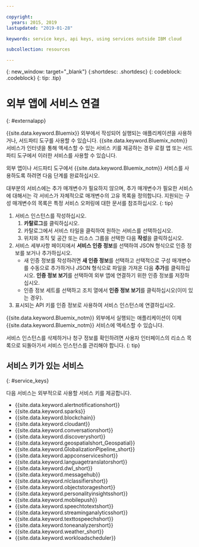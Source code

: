 ```yaml
---

copyright:
  years: 2015, 2019
lastupdated: "2019-01-28"

keywords: service keys, api keys, using services outside IBM cloud

subcollection: resources

---
```


{: new_window: target="_blank"}
{:shortdesc: .shortdesc}
{: codeblock: .codeblock}
{: tip: .tip}

# 외부 앱에 서비스 연결
{: #externalapp}

{{site.data.keyword.Bluemix}} 외부에서 작성되어 실행되는 애플리케이션을 사용하거나, 서드파티 도구를 사용할 수 있습니다. {{site.data.keyword.Bluemix_notm}} 서비스가 인터넷을 통해 액세스할 수 있는 서비스 키를 제공하는 경우 로컬 앱 또는 서드파티 도구에서 이러한 서비스를 사용할 수 있습니다.

외부 앱이나 서드파티 도구에서 {{site.data.keyword.Bluemix_notm}} 서비스를 사용하도록 하려면 다음 단계를 완료하십시오.

대부분의 서비스에는 추가 매개변수가 필요하지 않으며, 추가 매개변수가 필요한 서비스에 대해서는 각 서비스가 자체적으로 매개변수의 고유 목록을 정의합니다. 지원되는 구성 매개변수의 목록은 특정 서비스 오퍼링에 대한 문서를 참조하십시오.
{: tip}

1. 서비스 인스턴스를 작성하십시오.
    1. **카탈로그**를 클릭하십시오.
    2. 카탈로그에서 서비스 타일을 클릭하여 원하는 서비스를 선택하십시오.
    3. 위치와 조직 및 공간 또는 리소스 그룹을 선택한 다음 **작성**을 클릭하십시오.
2. 서비스 세부사항 페이지에서 **서비스 인증 정보**를 선택하여 JSON 형식으로 인증 정보를 보거나 추가하십시오.
    * 새 인증 정보를 작성하려면 **새 인증 정보**를 선택하고 선택적으로 구성 매개변수를 수동으로 추가하거나 JSON 형식으로 파일을 가져온 다음 **추가**를 클릭하십시오. **인증 정보 보기**를 선택하여 외부 앱에 연결하기 위한 인증 정보를 저장하십시오.
    * 인증 정보 세트를 선택하고 조치 열에서 **인증 정보 보기**를 클릭하십시오(이미 있는 경우).
3. 표시되는 API 키를 인증 정보로 사용하여 서비스 인스턴스에 연결하십시오.

{{site.data.keyword.Bluemix_notm}} 외부에서 실행되는 애플리케이션이 이제 {{site.data.keyword.Bluemix_notm}} 서비스에 액세스할 수 있습니다.

서비스 인스턴스를 삭제하거나 청구 정보를 확인하려면 사용자 인터페이스의 리소스 목록으로 되돌아가서 서비스 인스턴스를 관리해야 합니다.
{: tip}

## 서비스 키가 있는 서비스
{: #service_keys}

다음 서비스는 외부적으로 사용할 서비스 키를 제공합니다.

* {{site.data.keyword.alertnotificationshort}} <!--Alert Notification-->
* {{site.data.keyword.sparks}} <!--Analytics for Apache Spark-->
* {{site.data.keyword.blockchain}} <!--Blockchain-->
* {{site.data.keyword.cloudant}} <!--Cloudant&reg; NoSQL DB-->
* {{site.data.keyword.conversationshort}} <!--Conversation-->
* {{site.data.keyword.discoveryshort}} <!--Discovery-->
* {{site.data.keyword.geospatialshort_Geospatial}} <!--Geospatial Analytics-->
* {{site.data.keyword.GlobalizationPipeline_short}} <!--Globalization Pipeline-->
* {{site.data.keyword.appconserviceshort}} <!--IBM&reg; App Connect-->
* {{site.data.keyword.languagetranslatorshort}} <!--Language Translator-->
* {{site.data.keyword.dwl_short}} <!--Lift-->
* {{site.data.keyword.messagehub}} <!--Message Hub-->
* {{site.data.keyword.nlclassifiershort}} <!--Natural Language Classifier-->
* {{site.data.keyword.objectstorageshort}} <!--Object Storage-->
* {{site.data.keyword.personalityinsightsshort}} <!--Personality Insights-->
* {{site.data.keyword.mobilepush}} <!--Push-->
* {{site.data.keyword.speechtotextshort}} <!-- Speech to Text-->
* {{site.data.keyword.streaminganalyticsshort}} <!--Streaming Analytics-->
* {{site.data.keyword.texttospeechshort}} <!--Text to Speech-->
* {{site.data.keyword.toneanalyzershort}} <!--Tone Analyzer-->
* {{site.data.keyword.weather_short}} <!--Weather Company Data-->
* {{site.data.keyword.workloadscheduler}} <!--Workload Scheduler-->
